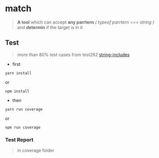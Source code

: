 # match
> **A tool** which can accept **any parrtern** _( typeof parrtern === string )_ and
**determin** if the target is in it

## Test
> more than 80% test cases from test262 [string-includes](https://github.com/tc39/test262/blob/ee3715ee56744ccc8aeb22a921f442e98090b3c1/implementation-contributed/v8/mjsunit/es6/string-includes.js)

* first

```code
yarn install
```
or
```code
npm install
```

* then

```code
yarn run coverage
```
or
```code
npm run coverage
```

### Test Report

> in coverage folder
